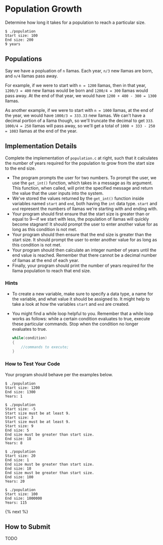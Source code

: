 # Population Growth

Determine how long it takes for a population to reach a particular size.

```
$ ./population
Start size: 100
End size: 200
9 years
```

## Populations

Say we have a popluation of `n` llamas. Each year, `n/3` new llamas are born, and `n/4` llamas pass away.

For example, if we were to start with `n = 1200` llamas, then in that year, `1200/3 = 400` new llamas would be born and `1200/4 = 300` llamas would pass away. At the end of that year, we would have `1200 + 400 - 300 = 1300` llamas. 

As another example, if we were to start with `n = 1000` llamas, at the end of the year, we would have `1000/3 = 333.33` new llamas. We can't have a decimal portion of a llama though, so we'll truncate the decimal to get `333`. `1000/4 = 250` llamas will pass away, so we'll get a total of `1000 + 333 - 250 = 1083` llamas at the end of the year.

## Implementation Details

Complete the implementation of `population.c` at right, such that it calculates the number of years required for the population to grow from the start size to the end size.

* The program prompts the user for two numbers. To prompt the user, we use the `get_int()` function, which takes in a message as its argument. This function, when called, will print the specified message and return the value that the user inputs into the system. 
* We've stored the values returned by the `get_int()` function inside variables named `start` and `end`, both having the `int` data type. `start` and `end` represent the numbers of llamas we're starting with and ending with. 
* Your program should first ensure that the start size is greater than or equal to 9—if we start with less, the population of llamas will quickly become stagnant! It should prompt the user to enter another value for as long as this condition is not met.
* Your program should then ensure that the end size is greater than the start size. It should prompt the user to enter another value for as long as this condition is not met.
* Your program should then calculate an integer number of years until the end value is reached. Remember that there cannot be a decimal number of llamas at the end of each year.
* Finally, your program should print the number of years required for the llama population to reach that end size.

### Hints

* To create a new variable, make sure to specify a data type, a name for the variable, and what value it should be assigned to. It might help to take a look at how the variables `start` and `end` are created.
  
* You might find a while loop helpful to you. Remember that a while loop works as follows: while a certain condition evaluates to true, execute these particular commands. Stop when the condition no longer evaluates to true.
    ```C
    while(condition)
    {
        //commands to execute;
    }
    ```
  

### How to Test Your Code

Your program should behave per the examples below.


```
$ ./population
Start size: 1200
End size: 1300
Years: 1
```

```
$ ./population
Start size: -5
Start size must be at least 9.
Start size: 3
Start size must be at least 9.
Start size: 9
End size: 5
End size must be greater than start size.
End size: 18
Years: 8 
```

```
$ ./population
Start size: 20
End size: 1
End size must be greater than start size.
End size: 10
End size must be greater than start size.
End size: 100
Years: 20
```

```
$ ./population
Start size: 100
End size: 1000000
Years: 115
```

{% next %}

## How to Submit

TODO
